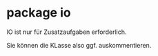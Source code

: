 # package io

IO ist nur für Zusatzaufgaben erforderlich.

Sie können die KLasse also ggf. auskommentieren.